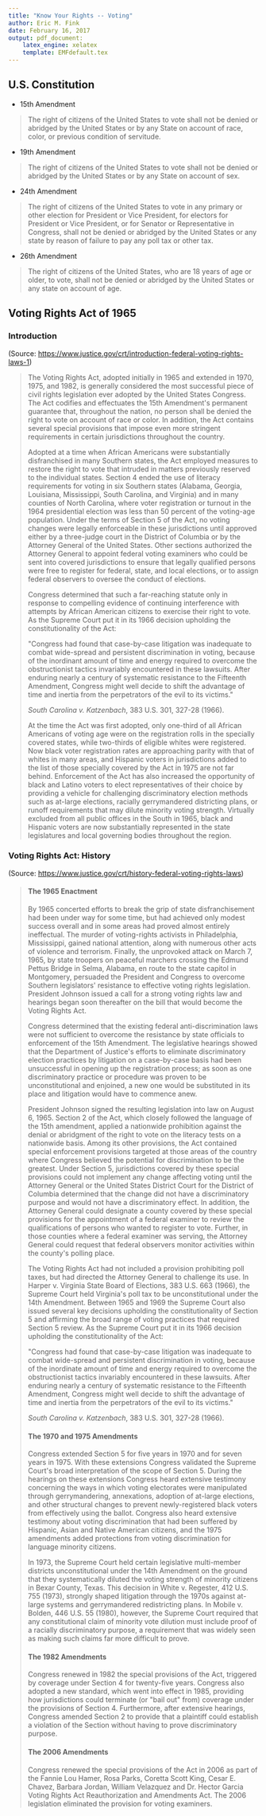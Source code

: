 ```yaml
---
title: "Know Your Rights -- Voting"
author: Eric M. Fink
date: February 16, 2017
output: pdf_document:
    latex_engine: xelatex
    template: EMFdefault.tex
---
```


## U.S. Constitution

- 15th Amendment
> The right of citizens of the United States to vote shall not be denied or abridged by the United States or by any State on account of race, color, or previous condition of servitude.

- 19th Amendment
> The right of citizens of the United States to vote shall not be denied or abridged by the United States or by any State on account of sex.

- 24th Amendment
> The right of citizens of the United States to vote in any primary or other election for President or Vice President, for electors for President or Vice President, or for Senator or Representative in Congress, shall not be denied or abridged by the United States or any state by reason of failure to pay any poll tax or other tax.

- 26th Amendment
> The right of citizens of the United States, who are 18 years of age or older, to vote, shall not be denied or abridged by the United States or any state on account of age.

## Voting Rights Act of 1965

### Introduction

(Source: https://www.justice.gov/crt/introduction-federal-voting-rights-laws-1)

> The Voting Rights Act, adopted initially in 1965 and extended in 1970, 1975, and 1982, is generally considered the most successful piece of civil rights legislation ever adopted by the United States Congress. The Act codifies and effectuates the 15th Amendment's permanent guarantee that, throughout the nation, no person shall be denied the right to vote on account of race or color. In addition, the Act contains several special provisions that impose even more stringent requirements in certain jurisdictions throughout the country.
>
> Adopted at a time when African Americans were substantially disfranchised in many Southern states, the Act employed measures to restore the right to vote that intruded in matters previously reserved to the individual states. Section 4 ended the use of literacy requirements for voting in six Southern states (Alabama, Georgia, Louisiana, Mississippi, South Carolina, and Virginia) and in many counties of North Carolina, where voter registration or turnout in the 1964 presidential election was less than 50 percent of the voting-age population. Under the terms of Section 5 of the Act, no voting changes were legally enforceable in these jurisdictions until approved either by a three-judge court in the District of Columbia or by the Attorney General of the United States. Other sections authorized the Attorney General to appoint federal voting examiners who could be sent into covered jurisdictions to ensure that legally qualified persons were free to register for federal, state, and local elections, or to assign federal observers to oversee the conduct of elections.
>
> Congress determined that such a far-reaching statute only in response to compelling evidence of continuing interference with attempts by African American citizens to exercise their right to vote. As the Supreme Court put it in its 1966 decision upholding the constitutionality of the Act:
>
> "Congress had found that case-by-case litigation was inadequate to combat wide-spread and persistent discrimination in voting, because of the inordinant amount of time and energy required to overcome the obstructionist tactics invariably encountered in these lawsuits. After enduring nearly a century of systematic resistance to the Fifteenth Amendment, Congress might well decide to shift the advantage of time and inertia from the perpetrators of the evil to its victims."
>
> _South Carolina v. Katzenbach_, 383 U.S. 301, 327-28 (1966).
>
> At the time the Act was first adopted, only one-third of all African Americans of voting age were on the registration rolls in the specially covered states, while two-thirds of eligible whites were registered. Now black voter registration rates are approaching parity with that of whites in many areas, and Hispanic voters in jurisdictions added to the list of those specially covered by the Act in 1975 are not far behind. Enforcement of the Act has also increased the opportunity of black and Latino voters to elect representatives of their choice by providing a vehicle for challenging discriminatory election methods such as at-large elections, racially gerrymandered districting plans, or runoff requirements that may dilute minority voting strength. Virtually excluded from all public offices in the South in 1965, black and Hispanic voters are now substantially represented in the state legislatures and local governing bodies throughout the region.

### Voting Rights Act: History
(Source: https://www.justice.gov/crt/history-federal-voting-rights-laws)
>
> #### The 1965 Enactment
>
> By 1965 concerted efforts to break the grip of state disfranchisement had been under way for some time, but had achieved only modest success overall and in some areas had proved almost entirely ineffectual. The murder of voting-rights activists in Philadelphia, Mississippi, gained national attention, along with numerous other acts of violence and terrorism. Finally, the unprovoked attack on March 7, 1965, by state troopers on peaceful marchers crossing the Edmund Pettus Bridge in Selma, Alabama, en route to the state capitol in Montgomery, persuaded the President and Congress to overcome Southern legislators' resistance to effective voting rights legislation. President Johnson issued a call for a strong voting rights law and hearings began soon thereafter on the bill that would become the Voting Rights Act.
>
> Congress determined that the existing federal anti-discrimination laws were not sufficient to overcome the resistance by state officials to enforcement of the 15th Amendment. The legislative hearings showed that the Department of Justice's efforts to eliminate discriminatory election practices by litigation on a case-by-case basis had been unsuccessful in opening up the registration process; as soon as one discriminatory practice or procedure was proven to be unconstitutional and enjoined, a new one would be substituted in its place and litigation would have to commence anew.
>
> President Johnson signed the resulting legislation into law on August 6, 1965.  Section 2 of the Act, which closely followed the language of the 15th amendment, applied a nationwide prohibition against the denial or abridgment of the right to vote on the literacy tests on a nationwide basis. Among its other provisions, the Act contained special enforcement provisions targeted at those areas of the country where Congress believed the potential for discrimination to be the greatest. Under Section 5, jurisdictions covered by these special provisions could not implement any change affecting voting until the Attorney General or the United States District Court for the District of Columbia determined that the change did not have a discriminatory purpose and would not have a discriminatory effect. In addition, the Attorney General could designate a county covered by these special provisions for the appointment of a federal examiner to review the qualifications of persons who wanted to register to vote. Further, in those counties where a federal examiner was serving, the Attorney General could request that federal observers monitor activities within the county's polling place.
>
> The Voting Rights Act had not included a provision prohibiting poll taxes, but had directed the Attorney General to challenge its use. In Harper v. Virginia State Board of Elections, 383 U.S. 663 (1966), the Supreme Court held Virginia's poll tax to be unconstitutional under the 14th Amendment. Between 1965 and 1969 the Supreme Court also issued several key decisions upholding the constitutionality of Section 5 and affirming the broad range of voting practices that required Section 5 review. As the Supreme Court put it in its 1966 decision upholding the constitutionality of the Act:
>
> "Congress had found that case-by-case litigation was inadequate to combat wide-spread and persistent discrimination in voting, because of the inordinate amount of time and energy required to overcome the obstructionist tactics invariably encountered in these lawsuits. After enduring nearly a century of systematic resistance to the Fifteenth Amendment, Congress might well decide to shift the advantage of time and inertia from the perpetrators of the evil to its victims."
>
> _South Carolina v. Katzenbach_, 383 U.S. 301, 327-28 (1966).
>
> #### The 1970 and 1975 Amendments
>
> Congress extended Section 5 for five years in 1970 and for seven years in 1975. With these extensions Congress validated the Supreme Court's broad interpretation of the scope of Section 5. During the hearings on these extensions Congress heard extensive testimony concerning the ways in which voting electorates were manipulated through gerrymandering, annexations, adoption of at-large elections, and other structural changes to prevent newly-registered black voters from effectively using the ballot. Congress also heard extensive testimony about voting discrimination that had been suffered by Hispanic, Asian and Native American citizens, and the 1975 amendments added protections from voting discrimination for language minority citizens.
>
> In 1973, the Supreme Court held certain legislative multi-member districts unconstitutional under the 14th Amendment on the ground that they systematically diluted the voting strength of minority citizens in Bexar County, Texas. This decision in White v. Regester, 412 U.S. 755 (1973), strongly shaped litigation through the 1970s against at-large systems and gerrymandered redistricting plans. In Mobile v. Bolden, 446 U.S. 55 (1980), however, the Supreme Court required that any constitutional claim of minority vote dilution must include proof of a racially discriminatory purpose, a requirement that was widely seen as making such claims far more difficult to prove.
>
> #### The 1982 Amendments
>
> Congress renewed in 1982 the special provisions of the Act, triggered by coverage under Section 4 for twenty-five years. Congress also adopted a new standard, which went into effect in 1985, providing how jurisdictions could terminate (or "bail out" from) coverage under the provisions of Section 4. Furthermore, after extensive hearings, Congress amended Section 2 to provide that a plaintiff could establish a violation of the Section without having to prove discriminatory purpose.
>
> #### The 2006 Amendments
>
> Congress renewed the special provisions of the Act in 2006 as part of the Fannie Lou Hamer, Rosa Parks, Coretta Scott King, Cesar E. Chavez, Barbara Jordan, William Velazquez and Dr. Hector Garcia Voting Rights Act Reauthorization and Amendments Act. The 2006 legislation eliminated the provision for voting examiners.